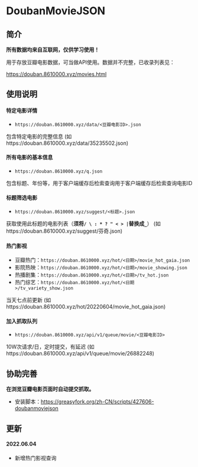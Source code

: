 # DoubanMovieJSON

## 简介
**所有数据均来自互联网，仅供学习使用！**

用于存放豆瓣电影数据，可当做API使用。数据并不完整，已收录列表见：

https://douban.8610000.xyz/movies.html

## 使用说明
#### 特定电影详情
- `https://douban.8610000.xyz/data/<豆瓣电影ID>.json`
 
包含特定电影的完整信息 (如https://douban.8610000.xyz/data/35235502.json)

#### 所有电影的基本信息
- `https://douban.8610000.xyz/q.json`

包含标题、年份等，用于客户端缓存后检索查询用于客户端缓存后检索查询电影ID

#### 标题筛选电影
- `https://douban.8610000.xyz/suggest/<标题>.json`

获取使用此标题的电影列表（**须将`/ \ : * ? " < > |`替换成`_`**） (如https://douban.8610000.xyz/suggest/芬奇.json)


#### 热门影视
- 豆瓣热门：`https://douban.8610000.xyz/hot/<日期>/movie_hot_gaia.json`
- 影院热映：`https://douban.8610000.xyz/hot/<日期>/movie_showing.json`
- 热播剧集：`https://douban.8610000.xyz/hot/<日期>/tv_hot.json`
- 热门综艺：`https://douban.8610000.xyz/hot/<日期>/tv_variety_show.json`

当天七点前更新 (如https://douban.8610000.xyz/hot/20220604/movie_hot_gaia.json)

#### 加入抓取队列
- `https://douban.8610000.xyz/api/v1/queue/movie/<豆瓣电影ID>`

10W次请求/日，定时提交，有延迟 (如https://douban.8610000.xyz/api/v1/queue/movie/26882248)

## 协助完善
**在浏览豆瓣电影页面时自动提交抓取。**
- 安装脚本：https://greasyfork.org/zh-CN/scripts/427606-doubanmoviejson


## 更新
#### 2022.06.04
- 新增热门影视查询
